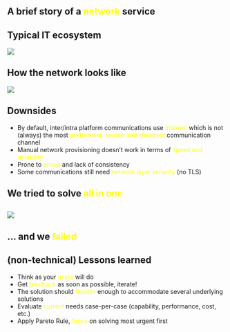 <!-- 4min -->

#

## A brief story of a <span style="color:yellow">network</span> service

## Typical IT ecosystem

![](https://docs.google.com/drawings/d/e/2PACX-1vSCKXAWWwSYY5CAZ1yzDfe8tR7XDdFXbU27kabGkDrAvrEVi18Cmu_flfSeEYatzrjSsUsyuDSKSZ1v/pub?w=1262&h=642)


## How the network looks like

![](https://docs.google.com/drawings/d/e/2PACX-1vRUX-foYcEbVO4d3slCY8Jwzk4OWYGnib6j0KbZzM7MtpPaFmrBUeZFevD4g70w0It_WwQw2Ww6afIL/pub?w=1262&h=642)

## Downsides

* By default, inter/intra platform communications use <span style="color:yellow">Internet</span> which is not (always) the most <span style="color:yellow">performant, secure and cheapest</span> communication channel
* Manual network provisioning doesn’t work in terms of <span style="color:yellow">speed and reliability</span>
* Prone to <span style="color:yellow">errors</span> and lack of consistency
* Some communications still need <span style="color:yellow">network layer security</span> (no TLS)

## We tried to solve <span style="color:yellow">all in one</span>

##

![](https://docs.google.com/drawings/d/e/2PACX-1vQc-NEus2L7gFkKqEugb6pWPY4xoFt7WVK-2Q2yiC9ngIYSCkB5rqGcWSZEyIQ7ZqD-VkL9NJpJ_FBr/pub?w=1257&h=630)

##  ... and we <span style="color:yellow">failed</span>

## (non-technical) Lessons learned

* Think as your <span style="color:yellow">users</span> will do
* Get <span style="color:yellow">feedback</span> as soon as possible, iterate!
* The solution should <span style="color:yellow">flexible</span> enough to accommodate several underlying solutions
* Evaluate <span style="color:yellow">current</span> needs case-per-case (capability, performance, cost, etc.)
* Apply Pareto Rule, <span style="color:yellow">focus</span> on solving most urgent first
